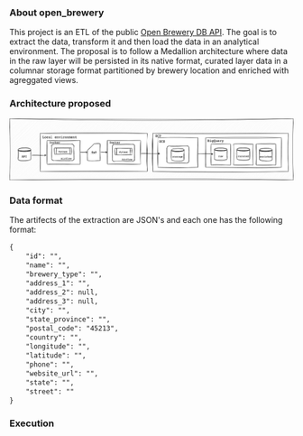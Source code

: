 ### About open_brewery
This project is an ETL of the public [Open Brewery DB API](https://www.openbrewerydb.org/documentation).
The goal is to extract the data, transform it and then load the data in an analytical environment. The proposal is to follow a Medallion architecture where data in the raw layer will be persisted in its native format, curated layer data in a columnar storage format partitioned by brewery location and enriched with agreggated views. 

### Architecture proposed

![Label](/architecture.drawio.png)

### Data format
The artifects of the extraction are JSON's and each one has the following format:
````
{
    "id": "",
    "name": "",
    "brewery_type": "",
    "address_1": "",
    "address_2": null,
    "address_3": null,
    "city": "",
    "state_province": "",
    "postal_code": "45213",
    "country": "",
    "longitude": "",
    "latitude": "",
    "phone": "",
    "website_url": "",
    "state": "",
    "street": ""
}
````
### Execution
